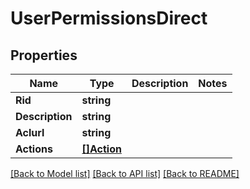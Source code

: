 # UserPermissionsDirect

## Properties
Name | Type | Description | Notes
------------ | ------------- | ------------- | -------------
**Rid** | **string** |  | 
**Description** | **string** |  | 
**Aclurl** | **string** |  | 
**Actions** | [**[]Action**](Action.md) |  | 

[[Back to Model list]](../README.md#documentation-for-models) [[Back to API list]](../README.md#documentation-for-api-endpoints) [[Back to README]](../README.md)


